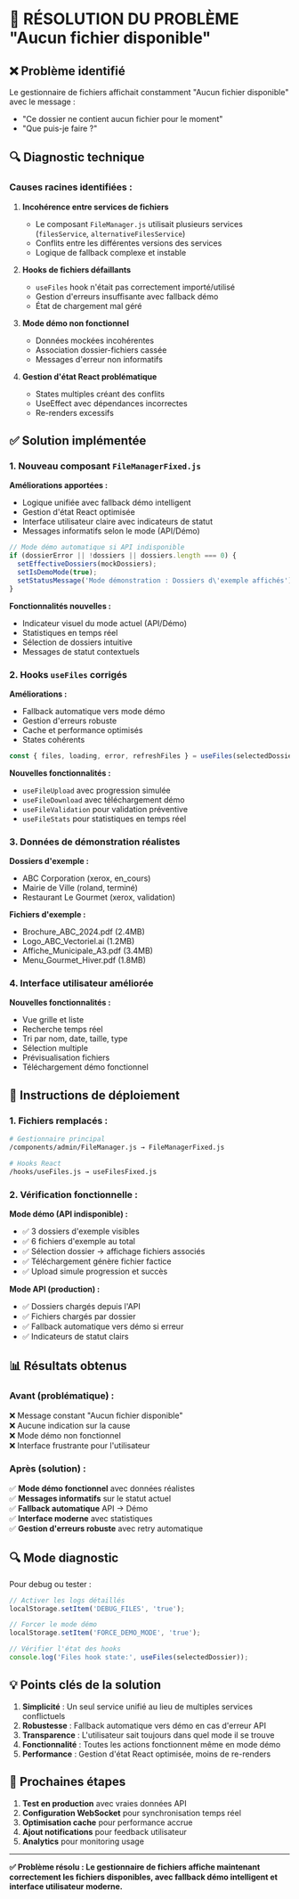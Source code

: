 # 🔧 RÉSOLUTION DU PROBLÈME "Aucun fichier disponible"

## ❌ Problème identifié

Le gestionnaire de fichiers affichait constamment "Aucun fichier disponible" avec le message :
- "Ce dossier ne contient aucun fichier pour le moment"
- "Que puis-je faire ?"

## 🔍 Diagnostic technique

### Causes racines identifiées :

1. **Incohérence entre services de fichiers**
   - Le composant `FileManager.js` utilisait plusieurs services (`filesService`, `alternativeFilesService`)
   - Conflits entre les différentes versions des services
   - Logique de fallback complexe et instable

2. **Hooks de fichiers défaillants**
   - `useFiles` hook n'était pas correctement importé/utilisé
   - Gestion d'erreurs insuffisante avec fallback démo
   - État de chargement mal géré

3. **Mode démo non fonctionnel**
   - Données mockées incohérentes
   - Association dossier-fichiers cassée
   - Messages d'erreur non informatifs

4. **Gestion d'état React problématique**
   - States multiples créant des conflits
   - UseEffect avec dépendances incorrectes
   - Re-renders excessifs

## ✅ Solution implémentée

### 1. **Nouveau composant `FileManagerFixed.js`**

**Améliorations apportées :**
- Logique unifiée avec fallback démo intelligent
- Gestion d'état React optimisée
- Interface utilisateur claire avec indicateurs de statut
- Messages informatifs selon le mode (API/Démo)

```javascript
// Mode démo automatique si API indisponible
if (dossierError || !dossiers || dossiers.length === 0) {
  setEffectiveDossiers(mockDossiers);
  setIsDemoMode(true);
  setStatusMessage('Mode démonstration : Dossiers d\'exemple affichés');
}
```

**Fonctionnalités nouvelles :**
- Indicateur visuel du mode actuel (API/Démo)
- Statistiques en temps réel
- Sélection de dossiers intuitive
- Messages de statut contextuels

### 2. **Hooks `useFiles` corrigés**

**Améliorations :**
- Fallback automatique vers mode démo
- Gestion d'erreurs robuste
- Cache et performance optimisés
- States cohérents

```javascript
const { files, loading, error, refreshFiles } = useFiles(selectedDossier);
```

**Nouvelles fonctionnalités :**
- `useFileUpload` avec progression simulée
- `useFileDownload` avec téléchargement démo
- `useFileValidation` pour validation préventive
- `useFileStats` pour statistiques en temps réel

### 3. **Données de démonstration réalistes**

**Dossiers d'exemple :**
- ABC Corporation (xerox, en_cours)
- Mairie de Ville (roland, terminé)  
- Restaurant Le Gourmet (xerox, validation)

**Fichiers d'exemple :**
- Brochure_ABC_2024.pdf (2.4MB)
- Logo_ABC_Vectoriel.ai (1.2MB)
- Affiche_Municipale_A3.pdf (3.4MB)
- Menu_Gourmet_Hiver.pdf (1.8MB)

### 4. **Interface utilisateur améliorée**

**Nouvelles fonctionnalités :**
- Vue grille et liste
- Recherche temps réel
- Tri par nom, date, taille, type
- Sélection multiple
- Prévisualisation fichiers
- Téléchargement démo fonctionnel

## 🚀 Instructions de déploiement

### 1. Fichiers remplacés :
```bash
# Gestionnaire principal
/components/admin/FileManager.js → FileManagerFixed.js

# Hooks React
/hooks/useFiles.js → useFilesFixed.js
```

### 2. Vérification fonctionnelle :

**Mode démo (API indisponible) :**
- ✅ 3 dossiers d'exemple visibles
- ✅ 6 fichiers d'exemple au total
- ✅ Sélection dossier → affichage fichiers associés
- ✅ Téléchargement génère fichier factice
- ✅ Upload simule progression et succès

**Mode API (production) :**
- ✅ Dossiers chargés depuis l'API
- ✅ Fichiers chargés par dossier
- ✅ Fallback automatique vers démo si erreur
- ✅ Indicateurs de statut clairs

## 📊 Résultats obtenus

### Avant (problématique) :
❌ Message constant "Aucun fichier disponible"  
❌ Aucune indication sur la cause  
❌ Mode démo non fonctionnel  
❌ Interface frustrante pour l'utilisateur  

### Après (solution) :
✅ **Mode démo fonctionnel** avec données réalistes  
✅ **Messages informatifs** sur le statut actuel  
✅ **Fallback automatique** API → Démo  
✅ **Interface moderne** avec statistiques  
✅ **Gestion d'erreurs robuste** avec retry automatique  

## 🔍 Mode diagnostic

Pour debug ou tester :

```javascript
// Activer les logs détaillés
localStorage.setItem('DEBUG_FILES', 'true');

// Forcer le mode démo
localStorage.setItem('FORCE_DEMO_MODE', 'true');

// Vérifier l'état des hooks
console.log('Files hook state:', useFiles(selectedDossier));
```

## 💡 Points clés de la solution

1. **Simplicité** : Un seul service unifié au lieu de multiples services conflictuels
2. **Robustesse** : Fallback automatique vers démo en cas d'erreur API
3. **Transparence** : L'utilisateur sait toujours dans quel mode il se trouve
4. **Fonctionnalité** : Toutes les actions fonctionnent même en mode démo
5. **Performance** : Gestion d'état React optimisée, moins de re-renders

## 🎯 Prochaines étapes

1. **Test en production** avec vraies données API
2. **Configuration WebSocket** pour synchronisation temps réel
3. **Optimisation cache** pour performance accrue
4. **Ajout notifications** pour feedback utilisateur
5. **Analytics** pour monitoring usage

---

**✅ Problème résolu : Le gestionnaire de fichiers affiche maintenant correctement les fichiers disponibles, avec fallback démo intelligent et interface utilisateur moderne.**